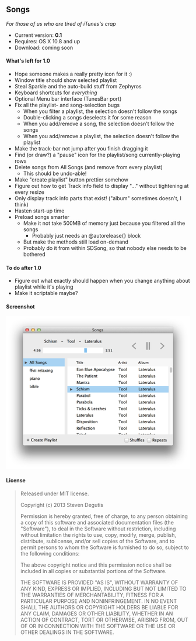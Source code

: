 ## Songs

*For those of us who are tired of iTunes's crap*

* Current version: **0.1**
* Requires: OS X 10.8 and up
* Download: coming soon

#### What's left for 1.0

- Hope someone makes a really pretty icon for it :)
- Window title should show selected playlist
- Steal Sparkle and the auto-build stuff from Zephyros
- Keyboard shortcuts for *everything*
- Optional Menu bar interface (TunesBar port)
- Fix all the playlist- and song-selection bugs
    - When you filter a playlist, the selection doesn't follow the songs
    - Double-clicking a songs deselects it for some reason
    - When you add/remove a song, the selection doesn't follow the songs
    - When you add/remove a playlist, the selection doesn't follow the playlist
- Make the track-bar not jump after you finish dragging it
- Find (or draw?) a "pause" icon for the playlist/song currently-playing rows
- Delete songs from All Songs (and remove from every playlist)
    - This should be undo-able!
- Make "create playlist" button prettier somehow
- Figure out how to get Track info field to display "..." without tightening at every resize
- Only display track info parts that exist! ("album" sometimes doesn't, I think)
- Hasten start-up time
- Preload songs smarter
    - Make it not take 500MB of memory just because you filtered all the songs
        - Probably just needs an @autorelease{} block
    - But make the methods still load on-demand
    - Probably do it from within SDSong, so that nobody else needs to be bothered

#### To do after 1.0

- Figure out what exactly should happen when you change anything about playlist while it's playing
- Make it scriptable maybe?

#### Screenshot

![songsapp.png](songsapp.png)

#### License

> Released under MIT license.
>
> Copyright (c) 2013 Steven Degutis
>
> Permission is hereby granted, free of charge, to any person obtaining a copy
> of this software and associated documentation files (the "Software"), to deal
> in the Software without restriction, including without limitation the rights
> to use, copy, modify, merge, publish, distribute, sublicense, and/or sell
> copies of the Software, and to permit persons to whom the Software is
> furnished to do so, subject to the following conditions:
>
> The above copyright notice and this permission notice shall be included in
> all copies or substantial portions of the Software.
>
> THE SOFTWARE IS PROVIDED "AS IS", WITHOUT WARRANTY OF ANY KIND, EXPRESS OR
> IMPLIED, INCLUDING BUT NOT LIMITED TO THE WARRANTIES OF MERCHANTABILITY,
> FITNESS FOR A PARTICULAR PURPOSE AND NONINFRINGEMENT. IN NO EVENT SHALL THE
> AUTHORS OR COPYRIGHT HOLDERS BE LIABLE FOR ANY CLAIM, DAMAGES OR OTHER
> LIABILITY, WHETHER IN AN ACTION OF CONTRACT, TORT OR OTHERWISE, ARISING FROM,
> OUT OF OR IN CONNECTION WITH THE SOFTWARE OR THE USE OR OTHER DEALINGS IN
> THE SOFTWARE.
